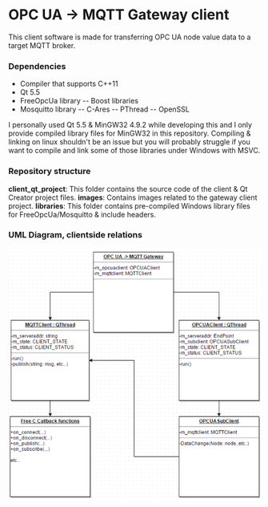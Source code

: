 # OPC UA -> MQTT Gateway client

This client software is made for transferring OPC UA node value data to a target MQTT broker.

### Dependencies

- Compiler that supports C++11
- Qt 5.5
- FreeOpcUa library
-- Boost libraries
- Mosquitto library
-- C-Ares
-- PThread
-- OpenSSL

I personally used Qt 5.5 & MinGW32 4.9.2 while developing this and I only provide compiled library files for MinGW32 in this repository. Compiling & linking on linux shouldn't be an issue but you will probably struggle if you want to compile and link some of those libraries under Windows with MSVC.

### Repository structure

**client_qt_project**: This folder contains the source code of the client & Qt Creator project files.
**images**: Contains images related to the gateway client project.
**libraries**: This folder contains pre-compiled Windows library files for FreeOpcUa/Mosquitto & include headers.

### UML Diagram, clientside relations

![UML Diagram, simplified](images/client_hierarchy_simple.png)